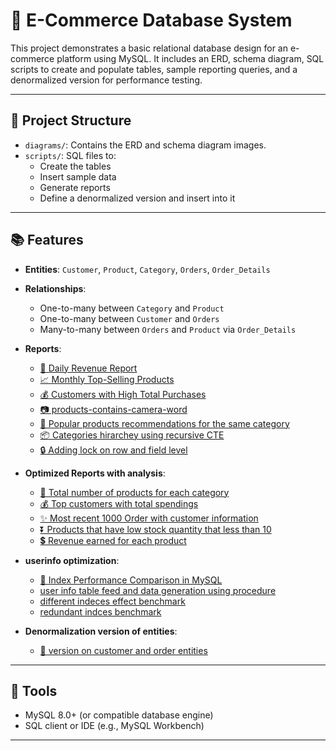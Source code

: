 # 🛒 E-Commerce Database System

This project demonstrates a basic relational database design for an e-commerce platform using MySQL. It includes an ERD, schema diagram, SQL scripts to create and populate tables, sample reporting queries, and a denormalized version for performance testing.

---

## 📌 Project Structure

- `diagrams/`: Contains the ERD and schema diagram images.
- `scripts/`: SQL files to:
  - Create the tables
  - Insert sample data
  - Generate reports
  - Define a denormalized version and insert into it

---

## 📚 Features

- **Entities**: `Customer`, `Product`, `Category`, `Orders`, `Order_Details`
- **Relationships**:
  - One-to-many between `Category` and `Product`
  - One-to-many between `Customer` and `Orders`
  - Many-to-many between `Orders` and `Product` via `Order_Details`
- **Reports**:
  - [📅 Daily Revenue Report](scripts/reports/1-daily-revenue.md)
  - [📈 Monthly Top-Selling Products](scripts/reports/2-monthly-top-products.md)
  - [💰 Customers with High Total Purchases](scripts/reports/3-high-value-customers.md)
  - [📷 products-contains-camera-word](scripts/reports/4-products-contains-camera-word.md)
  - [🧩 Popular products recommendations for the same category](scripts/reports/5-popular-products-recommendations.md)
  - [📦 Categories hirarchey using recursive CTE](scripts/reports/6-display-all-categories-recursive.md)
  - [🔒 Adding lock on row and field level](scripts/reports/7-lock-field-quantity-update-by-Id.md)
- **Optimized Reports with analysis**:
  - [🔢 Total number of products for each category](scripts/reports/8-products-foreach-category.md)
  - [💰 Top customers with total spendings](scripts/reports/9-customers-ordered-by-total-spendings.md)
  - [✨ Most recent 1000 Order with customer information](scripts/reports/10-recent-1000-order-with-customer-info.md)
  - [⏬ Products that have low stock quantity that less than 10](scripts/reports/11-products-have-low-stock-quantity.md)
  - [💲 Revenue earned for each product ](scripts/reports/12-revenue-earned-for-each-product.md)
  


- **userinfo optimization**:
  - [📅 Index Performance Comparison in MySQL](benchmark/index-effect-examples.md)
  - [ user info table feed and data generation using procedure](benchmark/scripts/userinfo-feed-procedure.sql)
  - [ different indeces effect benchmark](benchmark/scripts/different-indeces-benchmark.sql)
  - [ redundant indces benchmark](benchmark/redundant-indeces.md)
- **Denormalization version of entities**:
  - [🔧 version on customer and order entities ](scripts/denormalized-tables/8.Customer_Order_Denormalized-Script.md)
---

## 💾 Tools

- MySQL 8.0+ (or compatible database engine)
- SQL client or IDE (e.g., MySQL Workbench)
---

